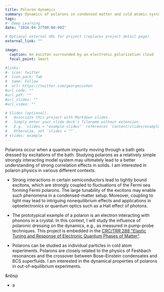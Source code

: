 ```yaml
---
title: Polaron dynamics
summary: Dynamics of polarons in condensed matter and cold atomic systems, in particular, nonequilibrium phenomena such as polaron drag, a novel form of Coulomb drag mediated by nonperturbative interactions or metastable polaron states that can enable lasing.
tags:
#- Deep Learning
date: "2016-04-27T00:00:00Z"

# Optional external URL for project (replaces project detail page).
external_link: ""

image:
  caption: An exciton surrounded by an electronic polarization cloud
  focal_point: Smart

#links:
#- icon: twitter
#  icon_pack: fab
#  name: Follow
#  url: https://twitter.com/georgecushen
#url_code: ""
#url_pdf: ""
#url_slides: ""
#url_video: ""

# Slides (optional).
#   Associate this project with Markdown slides.
#   Simply enter your slide deck's filename without extension.
#   E.g. `slides = "example-slides"` references `content/slides/example-slides.md`.
#   Otherwise, set `slides = ""`.
# slides: example
---
```


Polarons occur when a quantum impurity moving through a bath gets dressed by excitations of the bath. Studying polarons as a relatively simple strongly interacting model system may ultimately lead to a better understanding of strong correlation effects in solids. I am interested in polaron physics in various different contexts.

- Strong interactions in certain semiconductors lead to tightly bound excitons, which are strongly coupled to fluctuations of the Fermi sea forming Fermi polarons. The large tunability of the excitons may enable such phenomena in a condensed-matter setup. Moreover, coupling to light may lead to intriguing nonequilibrium effects and applications in optoelectronics or quantum optics such as a Hall effect of photons. 


- The prototypical example of a polaron is an electron interacting with phonons in a crystal. In this context, I will study the influence of polaronic dressing on the dynamics, e.g., as measured in pump-probe techniques. This project is embedded in the [CRC/TRR 288 "Elastic Tuning and Response of Electronic Quantum Phases of Matter"](https://transregio288.org).
 

- Polarons can be studied as individual particles in cold atom experiments. Polarons are closely related to the physics of Feshbach resonances and the crossover between Bose–Einstein condensates and BCS superfluids. I am interested in the dynamical properties of polarons in out-of-equilibrium experiments.

&nbsp
- a
